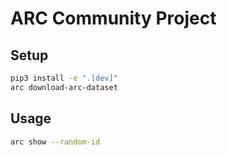 # ARC Community Project

## Setup

```bash
pip3 install -e ".[dev]"
arc download-arc-dataset
```


## Usage

```bash
arc show --random-id
```
